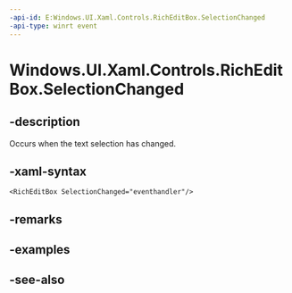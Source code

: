 ```yaml
---
-api-id: E:Windows.UI.Xaml.Controls.RichEditBox.SelectionChanged
-api-type: winrt event
---
```


<!-- Event syntax
public event Windows.UI.Xaml.RoutedEventHandler SelectionChanged
-->

# Windows.UI.Xaml.Controls.RichEditBox.SelectionChanged

## -description
Occurs when the text selection has changed.



## -xaml-syntax
```xaml
<RichEditBox SelectionChanged="eventhandler"/>
```


## -remarks

## -examples

## -see-also
